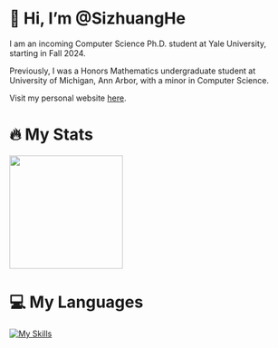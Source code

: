 # 👋 Hi, I’m @SizhuangHe

I am an incoming Computer Science Ph.D. student at Yale University, starting in Fall 2024.

Previously, I was a Honors Mathematics undergraduate student at University of Michigan, Ann Arbor, with a minor in Computer Science.

Visit my personal website [here](https://sizhuang.org/).


<!---
SizhuangHe/SizhuangHe is a ✨ special ✨ repository because its `README.md` (this file) appears on your GitHub profile.
You can click the Preview link to take a look at your changes.
--->


# 🔥 My Stats
<a href="https://github.com/anuraghazra/github-readme-stats">
  <img height=200 align="center" src="https://github-readme-stats.vercel.app/api?username=SizhuangHe" />
</a>

# 💻 My Languages
[![My Skills](https://skillicons.dev/icons?i=py,pytorch,cpp,js,html,css&theme=light)](https://skillicons.dev)
